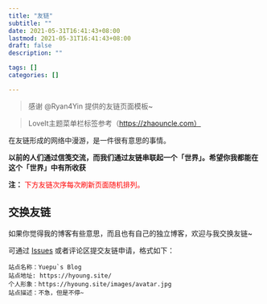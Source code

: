 ```yaml
---
title: "友链"
subtitle: ""
date: 2021-05-31T16:41:43+08:00
lastmod: 2021-05-31T16:41:43+08:00
draft: false
description: ""

tags: []
categories: []

---
```

>感谢 @Ryan4Yin 提供的友链页面模板~

>LoveIt主题菜单栏标签参考（https://zhaouncle.com）

在友链形成的网络中漫游，是一件很有意思的事情。

**以前的人们通过信笺交流，而我们通过友链串联起一个「世界」。希望你我都能在这个「世界」中有所收获**

**注：** <span style="color:red;">下方友链次序每次刷新页面随机排列。<span>

<div class="linkpage"><ul id="friendsList"></ul></div>

## 交换友链

如果你觉得我的博客有些意思，而且也有自己的独立博客，欢迎与我交换友链~

可通过 [Issues](https://github.com/HuangPingyang1/HuangPingyang1.github.io/issues) 或者评论区提交友链申请，格式如下：

    站点名称：Yuepu`s Blog
    站点地址: https://hyoung.site/
    个人形象：https://hyoung.site/images/avatar.jpg
    站点描述：不急，但是不停~


<script type="text/javascript">
// 以下为样例内容，按照格式可以随意修改
var myFriends = [
    ["https://chee5e.space", "https://chee5e.space/images/avatar.jpg", "@芝士部落格", "有思想，也有忧伤和理想，芝士就是力量"], 
    ["https://blog.k8s.li/", "/avatar.png", "@木子", "垃圾佬、搬砖社畜、运维工程师 <= DevOps"], 
    ["https://panqiincs.me/", "https://panqiincs.me/images/avatar.jpg", "@辛未羊", "人生如逆旅，我亦是行人"], 
    ["https://ryan4yin.space", "/avatar/myself.jpg", "@ryan4yin", "k8s技术圈群友,devops engineer,就职深圳大宇无限"],
    ["https://zhaoqi.vip/", "", "@zhaoqi", "京东DevOps"],
    ["https://www.junmajinlong.com/", "", "@骏马金龙", "Linux、shell教程"],
    ["https://coolshell.cn/", "", "@左耳朵耗子-陈皓", ""],
    ["https://ruanyifeng.com", "", "@阮一峰", ""],
    ["https://jweny.top/", "", "@jweny", "@奇虎360云安全Dev"],
    ["https://www.yunyoujun.cn/", "", "@云游君", "H5小空调作者"],
    ["https://www.qianguyihao.com/", "", "@千古壹号", "github著有前端教程、JD 前端开发高级工程师"],
    ["https://immmmm.com/", "", "@木木木木木木", "哔哔点啥"],
    ["https://hjxlog.com/", "", "@hjx", "java Dev"],
    ["https://zhaouncle.com/", "", "@易波叶平", "一位运维小生的铿锵前行之路的纪念"],
    ["http://macshuo.com/", "", "@池建强", "极客时间CEO"],
    ["https://www.qikqiak.com/", "", "@阳明K8S", ""],
    ["https://cyylog.github.io/", "", "@Cyylog", "一个运维"],
    ["https://blog.21yunbox.com/", "", "@Toby", "独立开发者"],
    ["http://blog.guyskk.com/", "", "@自宅创业", "独立开发者"],
    ["https://vonng.com/", "", "冯若航", "全栈工程师"],
    ["https://ericfu.me/", "https://s2.loli.net/2022/09/15/UNjBruelwKZ8h5T.png", "java", ""],
    ["https://edony.ink/", "https://s2.loli.net/2022/09/15/UNjBruelwKZ8h5T.png", "Linux 操作系统安全", ""],
    ["https://tommymerlin.gitee.io/", "https://s2.loli.net/2022/09/15/UNjBruelwKZ8h5T.png", "GitHub项目精选", ""],
    ["https://www.kawabangga.com", "", "github:laixintao", "SRE工程师、vim、python，shoppe"],
    ["https://liriansu.com", "", "github:Lirian Su：LKI", "python"],
    ["https://wiki.eryajf.net/", "", "github:二丫讲梵：eryajf", "运维开发大佬"],
    ["http://yihong.run/", "", "github:yihong0618", "yihong，游戏、跑步、编程，大连"],
    ["https://blogtest.alexcld.com", "", "github:alexclownfish", "yihong，游戏、跑步、编程，大连"]
];



// 以下为核心功能内容，修改前请确保理解您的行为内容与可能造成的结果
var  targetList = document.getElementById("friendsList");
while (myFriends.length > 0) {
    var rndNum = Math.floor(Math.random()*myFriends.length);
    var friendNode = document.createElement("li");
    var friend_link = document.createElement("a"), 
        friend_img = document.createElement("img"), 
        friend_name = document.createElement("h4"), 
        friend_about = document.createElement("p")
    ;
    friend_link.target = "_blank";
    friend_link.href = myFriends[rndNum][0];
    friend_img.src=myFriends[rndNum][1];
    friend_name.innerText = myFriends[rndNum][2];
    friend_about.innerText = myFriends[rndNum][3];
    friend_link.appendChild(friend_img);
    friend_link.appendChild(friend_name);
    friend_link.appendChild(friend_about);
    friendNode.appendChild(friend_link);
    targetList.appendChild(friendNode);
    myFriends.splice(rndNum, 1);
}
</script>


<style>

.linkpage ul {
    color: rgba(255,255,255,.15)
}

.linkpage ul:after {
    content: " ";
    clear: both;
    display: block
}

.linkpage li {
    float: left;
    width: 48%;
    position: relative;
    -webkit-transition: .3s ease-out;
    transition: .3s ease-out;
    border-radius: 5px;
    line-height: 1.3;
    height: 90px;
    display: block
}

.linkpage h3 {
    margin: 15px -25px;
    padding: 0 25px;
    border-left: 5px solid #51aded;
    background-color: #f7f7f7;
    font-size: 25px;
    line-height: 40px
}

.linkpage li:hover {
    background: rgba(230,244,250,.5);
    cursor: pointer
}

.linkpage li a {
    padding: 0 10px 0 90px
}

.linkpage li a img {
    width: 60px;
    height: 60px;
    border-radius: 50%;
    position: absolute;
    top: 15px;
    left: 15px;
    cursor: pointer;
    margin: auto;
    border: none
}

.linkpage li a h4 {
    color: #333;
    font-size: 18px;
    margin: 0 0 7px;
    padding-left: 90px
}

.linkpage li a h4:hover {
    color: #51aded
}

.linkpage li a h4, .linkpage li a p {
    cursor: pointer;
    white-space: nowrap;
    text-overflow: ellipsis;
    overflow: hidden;
    line-height: 1.4;
    margin: 0 !important;
}

.linkpage li a p {
    font-size: 12px;
    color: #999;
    padding-left: 90px
}

@media(max-width: 460px) {
    .linkpage li {
        width:97%
    }

    .linkpage ul {
        padding-left: 5px
    }
}

</style>
